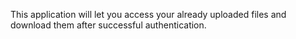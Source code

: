 This application will let you access your already uploaded files and download them after successful authentication.
